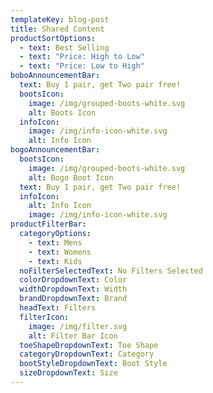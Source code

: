 ```yaml
---
templateKey: blog-post
title: Shared Content
productSortOptions:
  - text: Best Selling
  - text: "Price: High to Low"
  - text: "Price: Low to High"
boboAnnouncementBar:
  text: Buy 1 pair, get Two pair free!
  bootsIcon:
    image: /img/grouped-boots-white.svg
    alt: Boots Icon
  infoIcon:
    image: /img/info-icon-white.svg
    alt: Info Icon
bogoAnnouncementBar:
  bootsIcon:
    image: /img/grouped-boots-white.svg
    alt: Bogo Boot Icon
  text: Buy 1 pair, get Two pair free!
  infoIcon:
    alt: Info Icon
    image: /img/info-icon-white.svg
productFilterBar:
  categoryOptions:
    - text: Mens
    - text: Womens
    - text: Kids
  noFilterSelectedText: No Filters Selected
  colorDropdownText: Color
  widthDropdownText: Width
  brandDropdownText: Brand
  headText: Filters
  filterIcon:
    image: /img/filter.svg
    alt: Filter Bar Icon
  toeShapeDropdownText: Toe Shape
  categoryDropdownText: Category
  bootStyleDropdownText: Boot Style
  sizeDropdownText: Size
---
```

